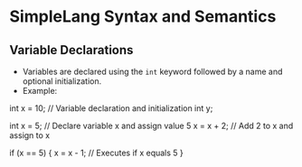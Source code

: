 # SimpleLang Syntax and Semantics

## Variable Declarations

- Variables are declared using the `int` keyword followed by a name and optional initialization.
- Example:

int x = 10; // Variable declaration and initialization
int y;

int x = 5; // Declare variable x and assign value 5
x = x + 2; // Add 2 to x and assign to x

if (x == 5) {
x = x - 1; // Executes if x equals 5
}
